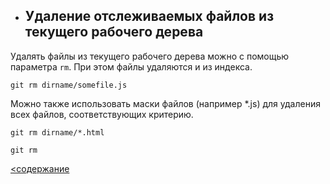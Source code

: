 * ## Удаление отслеживаемых файлов из текущего рабочего дерева

Удалять файлы из текущего рабочего дерева можно с помощью параметра `rm`. При этом файлы удаляются и из индекса.

`git rm dirname/somefile.js`

Можно также использовать маски файлов (например *.js) для удаления всех файлов, соответствующих критерию.

`git rm dirname/*.html`
```
git rm
``` 
[<содержание](/radme.md)